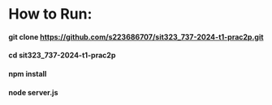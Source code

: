 # How to Run:

#### git clone https://github.com/s223686707/sit323_737-2024-t1-prac2p.git
#### cd sit323_737-2024-t1-prac2p
#### npm install
#### node server.js
